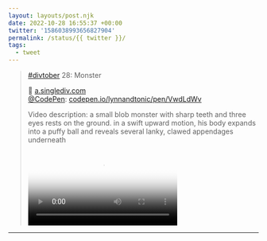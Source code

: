```yaml
---
layout: layouts/post.njk
date: 2022-10-28 16:55:37 +00:00
twitter: '1586038993656827904'
permalink: /status/{{ twitter }}/
tags: 
  - tweet
---
```


> [#divtober](https://twitter.com/hashtag/divtober) 28: Monster
> 
> 👀 [a.singlediv.com](https://a.singlediv.com)  
> [@CodePen](https://twitter.com/CodePen): [codepen.io/lynnandtonic/pen/VwdLdWv](https://codepen.io/lynnandtonic/pen/VwdLdWv)
> 
> <p class="sr-only">Video description: a small blob monster with sharp teeth and three eyes rests on the ground. in a swift upward motion, his body expands into a puffy ball and reveals several lanky, clawed appendages underneath</p>
> 
> <video controls loop preload="metadata" poster="/img/FgK9jXsUoAA2GTZ.jpg"><source src="/img/1586038993656827904-FgK9jXsUoAA2GTZ.mp4">Your browser does not support the video tag.</video>

---
